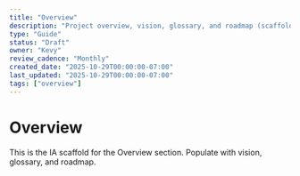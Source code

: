 ```yaml
---
title: "Overview"
description: "Project overview, vision, glossary, and roadmap (scaffold)."
type: "Guide"
status: "Draft"
owner: "Kevy"
review_cadence: "Monthly"
created_date: "2025-10-29T00:00:00-07:00"
last_updated: "2025-10-29T00:00:00-07:00"
tags: ["overview"]
---
```


# Overview

This is the IA scaffold for the Overview section. Populate with vision, glossary, and roadmap.

